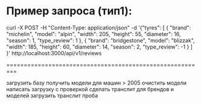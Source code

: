 Пример запроса (тип1):
=================================================

curl -X POST -H "Content-Type: application/json"      -d '{"tyres": [
{
"brand": "michelin",
"model": "alpin",
"width": 205,
"height": 55,
"diameter": 16,
"season": 1,
"type_review": 1
},
{
"brand": "bridgestone",
"model": "blizzak",
"width": 185,
"height": 60,
"diameter": 14,
"season": 2,
"type_review": -1
}
]
}'       http://localhost:3000/api/v1/reviews

=========================================================


загрузить базу
получить модели для машин > 2005
очистить модели
написать загрузку с проверкой
сделать транслит для брендов и моделей
загрузить транслит
проба